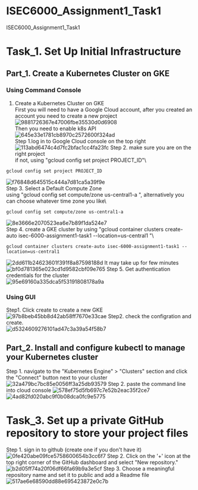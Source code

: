 # ISEC6000_Assignment1_Task1
 ISEC6000_Assignment1_Task1
# Task_1. Set Up Initial Infrastructure
## Part_1. Create a Kubernetes Cluster on GKE
### Using Command Console
1. Create a Kubernetes Cluster on GKE\
First you will need to have a Google Cloud account, after you created an account you need to create a new project\
![9881726367e47006fbe35530d0d6908](https://github.com/krisliuqz/isec6000-assignment1-task1/assets/54123573/d95add82-b02b-43bd-9fd0-81718dcd448e)\
 Then you need to enable k8s API\
![645e33e1781cb8970c2572600f324ad](https://github.com/krisliuqz/isec6000-assignment1-task1/assets/54123573/6b7922f8-2ce5-4e69-8e7a-e5dd370e1770)\
  Step 1.log in to Google Cloud console on the top right\
 ![113abd6474c4d7fc2bfac1cc4fa23fc](https://github.com/krisliuqz/isec6000-assignment1-task1/assets/54123573/1877119b-c253-4ef6-bf8a-1e78a9fdacee)
  Step 2. make sure you are on the right project\
if not, using "gcloud config set project PROJECT_ID"\
```shell
gcloud config set project PROJECT_ID
```
![f76848d645515c444a7d81ca5a39f9e](https://github.com/krisliuqz/isec6000-assignment1-task1/assets/54123573/256ec3a5-6d58-4f96-970f-ee7bec6e4d35)\
  Step 3. Select a Default Compute Zone\
using "gcloud config set compute/zone us-central1-a ", alternatively you can choose whatever time zone you like\
 ```shell
gcloud config set compute/zone us-central1-a 
```
![8e3666e2070523ea6e7b89f1da524e7](https://github.com/krisliuqz/isec6000-assignment1-task1/assets/54123573/ce9cb0fa-749f-4a33-8c27-9b82954e8661)\
  Step 4. create a GKE cluster by using "gcloud container clusters create-auto isec-6000-assignment1-task1 --location=us-central1 "\
 ```shell
gcloud container clusters create-auto isec-6000-assignment1-task1 --location=us-central1 
```
![2dd611b24623601f391f8a87598188d](https://github.com/krisliuqz/isec6000-assignment1-task1/assets/54123573/be2e85af-f419-4358-8b21-e0e6a85c41d5)
It may take up for few minutes\
![bf0d781365e023cd1d9582cbf09e765](https://github.com/krisliuqz/isec6000-assignment1-task1/assets/54123573/298f1661-5572-48b1-a5fb-d85878740a9b)
Step 5. Get authentication credentials for the cluster\
![95e69160a335dca5f53191808178a9a](https://github.com/krisliuqz/isec6000-assignment1-task1/assets/54123573/72d38b5a-0f71-4bba-bae0-a048c9fcaadd)
### Using GUI
Step1. Click create to create a new GKE\
![97b8beb45bb8d42ab58ff7670e33cae](https://github.com/krisliuqz/isec6000-assignment1-task1/assets/54123573/75b3b4d8-285e-446f-8b40-8d217faffa5c)
Step2. check the configration and create.\
![d5324609276101ad47c3a39a54f58b7](https://github.com/krisliuqz/isec6000-assignment1-task1/assets/54123573/9eb767b7-af1c-4653-a669-c68ebe9a4923)
## Part_2. Install and configure kubectl to manage your Kubernetes cluster
Step 1.  navigate to the "Kubernetes Engine" > "Clusters" section and click the "Connect" button next to your cluster
![32a479bc7bc85e0056ff3a25db93579](https://github.com/krisliuqz/isec6000-assignment1-task1/assets/54123573/509d58f8-7970-4890-99f3-c56554915447)
Step 2. paste the command line into cloud console
![578ef75d5fb697c7e52b2eac35f2ce7](https://github.com/krisliuqz/isec6000-assignment1-task1/assets/54123573/53a73b9f-2ce0-4d3d-b13b-07fee11c956a)
![4ad82fd020abc9f0b08dca0fc9e5775](https://github.com/krisliuqz/isec6000-assignment1-task1/assets/54123573/19411e43-0583-46d8-be77-5a71ca315dca)
# Task_3. Set up a private GitHub repository to store your project files
Step 1. sign in to github (create one if you don't have it)
![0fe420abe09fce5758600654b3cc6f7](https://github.com/krisliuqz/isec6000-assignment1-task1/assets/54123573/062606b9-d7b6-4ea1-87ea-2d3d76f2ffe5)
Step 2. Click on the '+' icon at the top right corner of the GitHub dashboard and select "New repository."
![b2d05ff74a20f06df66fa69b9a3e5cf](https://github.com/krisliuqz/isec6000-assignment1-task1/assets/54123573/8c061aa7-8eb8-4366-b446-13f571ce9de6)
Step 3. Choose a meaningful repository name and set it to public and add a Readme file
![517ae6e68590dd88e695423872e0c7b](https://github.com/krisliuqz/isec6000-assignment1-task1/assets/54123573/c6872ae5-6959-4890-909f-065a9df71633)
